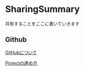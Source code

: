 # SharingSummary
共有することをここに書いていきます

## Github
[GitHubについて](./GitHub/ABOUT.md)

[Projectの進め方](./GitHub/PROJECT.md)
